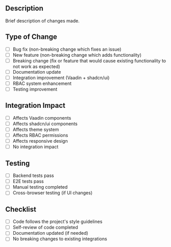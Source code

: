 ## Description
Brief description of changes made.

## Type of Change
- [ ] Bug fix (non-breaking change which fixes an issue)
- [ ] New feature (non-breaking change which adds functionality)
- [ ] Breaking change (fix or feature that would cause existing functionality to not work as expected)
- [ ] Documentation update
- [ ] Integration improvement (Vaadin + shadcn/ui)
- [ ] RBAC system enhancement
- [ ] Testing improvement

## Integration Impact
- [ ] Affects Vaadin components
- [ ] Affects shadcn/ui components
- [ ] Affects theme system
- [ ] Affects RBAC permissions
- [ ] Affects responsive design
- [ ] No integration impact

## Testing
- [ ] Backend tests pass
- [ ] E2E tests pass
- [ ] Manual testing completed
- [ ] Cross-browser testing (if UI changes)

## Checklist
- [ ] Code follows the project's style guidelines
- [ ] Self-review of code completed
- [ ] Documentation updated (if needed)
- [ ] No breaking changes to existing integrations